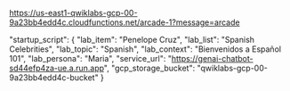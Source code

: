 https://us-east1-qwiklabs-gcp-00-9a23bb4edd4c.cloudfunctions.net/arcade-1?message=arcade

"startup_script": {
    "lab_item": "Penelope Cruz",
    "lab_list": "Spanish Celebrities",
    "lab_topic": "Spanish",
    "lab_context": "Bienvenidos a Español 101",
    "lab_persona": "Maria",
    "service_url": "https://genai-chatbot-sd44efp4za-ue.a.run.app",
    "gcp_storage_bucket": "qwiklabs-gcp-00-9a23bb4edd4c-bucket"
}